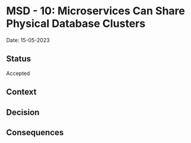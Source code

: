 # MSD - 10: Microservices Can Share Physical Database Clusters
Date: 15-05-2023
## Status 
Accepted

## Context

## Decision

## Consequences
